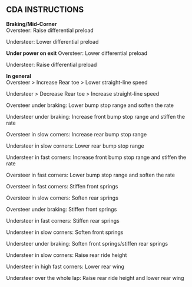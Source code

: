 ## CDA INSTRUCTIONS

**Braking/Mid-Corner**   
Oversteer: Raise differential preload  

Understeer: Lower differential preload  

**Under power on exit**
Oversteer: Lower differential preload   

Understeer: Raise differential preload   

**In general**  
Oversteer > Increase Rear toe > Lower straight-line speed

Understeer > Decrease Rear toe > Increase straight-line speed


Oversteer under braking: Lower bump stop range and soften the rate

Understeer under braking: Increase front bump stop range and stiffen the rate

Oversteer in slow corners: Increase rear bump stop range 

Understeer in slow corners: Lower rear bump stop range

Understeer in fast corners: Increase front bump stop range and stiffen the rate 

Oversteer in fast corners: Lower bump stop range and soften the rate 


Oversteer in fast corners: Stiffen front springs 

Oversteer in slow corners: Soften rear springs 

Oversteer under braking: Stiffen front springs

Understeer in fast corners: Stiffen rear springs 

Understeer in slow corners: Soften front springs 

Understeer under braking: Soften front springs/stiffen rear springs


Understeer in slow corners: Raise rear ride height

Understeer in high fast corners: Lower rear wing 

Understeer over the whole lap: Raise rear ride height and lower rear wing 
